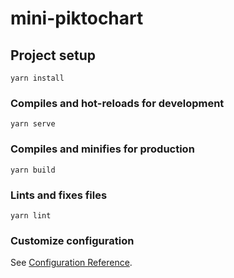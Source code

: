 # mini-piktochart

## Project setup
```
yarn install
```

### Compiles and hot-reloads for development
```
yarn serve
```
    
### Compiles and minifies for production
```
yarn build
```

### Lints and fixes files
```
yarn lint
```

### Customize configuration
See [Configuration Reference](https://cli.vuejs.org/config/).
